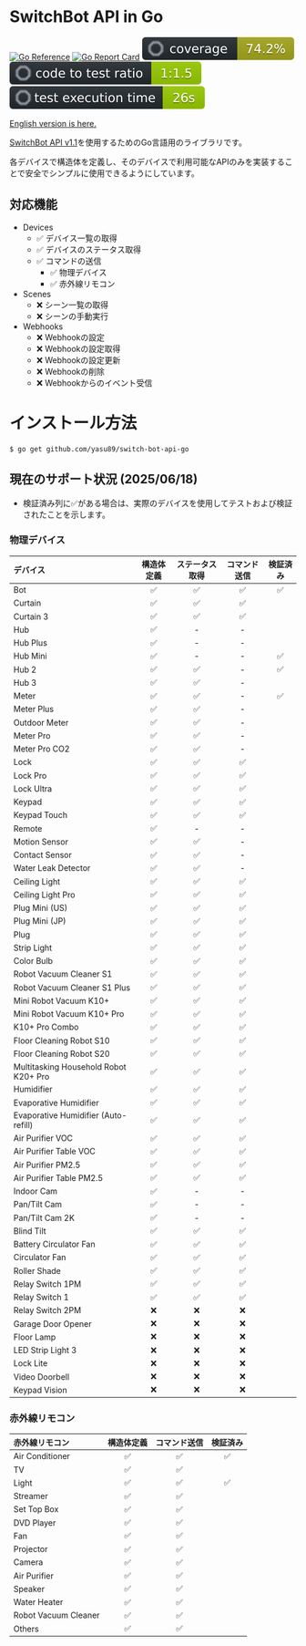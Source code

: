 # SwitchBot API in Go

[![Go Reference](https://pkg.go.dev/badge/github.com/yasu89/switch-bot-api-go.svg)](https://pkg.go.dev/github.com/yasu89/switch-bot-api-go)
[![Go Report Card](https://goreportcard.com/badge/github.com/yasu89/switch-bot-api-go)](https://goreportcard.com/report/github.com/yasu89/switch-bot-api-go)
![Coverage](https://raw.githubusercontent.com/yasu89/octocovs/main/badges/yasu89/switch-bot-api-go/coverage.svg)
![Code to Test Ratio](https://raw.githubusercontent.com/yasu89/octocovs/main/badges/yasu89/switch-bot-api-go/ratio.svg)
![Test Execution Time](https://raw.githubusercontent.com/yasu89/octocovs/main/badges/yasu89/switch-bot-api-go/time.svg)

[English version is here.](README.md)

[SwitchBot API v1.1](https://github.com/OpenWonderLabs/SwitchBotAPI)を使用するためのGo言語用のライブラリです。

各デバイスで構造体を定義し、そのデバイスで利用可能なAPIのみを実装することで安全でシンプルに使用できるようにしています。

## 対応機能

- Devices
  - ✅️ デバイス一覧の取得
  - ✅ デバイスのステータス取得
  - ✅ コマンドの送信
    - ✅ 物理デバイス
    - ✅ 赤外線リモコン
- Scenes
  - ❌ シーン一覧の取得
  - ❌ シーンの手動実行
- Webhooks
  - ❌ Webhookの設定
  - ❌ Webhookの設定取得
  - ❌ Webhookの設定更新
  - ❌ Webhookの削除
  - ❌ Webhookからのイベント受信

# インストール方法

```shell
$ go get github.com/yasu89/switch-bot-api-go
```

## 現在のサポート状況 (2025/06/18)

- 検証済み列に✅がある場合は、実際のデバイスを使用してテストおよび検証されたことを示します。

### 物理デバイス

| デバイス                                  | 構造体定義 | ステータス取得 | コマンド送信 | 検証済み |
|:--------------------------------------|:-----:|:-------:|:------:|:----:|
| Bot                                   |   ✅   |    ✅    |   ✅    |  ✅   |
| Curtain                               |   ✅   |    ✅    |   ✅    |      |
| Curtain 3                             |   ✅   |    ✅    |   ✅    |      |
| Hub                                   |  ✅️   |    -    |   -    |      |
| Hub Plus                              |   ✅   |    -    |   -    |      |
| Hub Mini                              |   ✅   |    -    |   -    |  ✅   |
| Hub 2                                 |   ✅   |    ✅    |   -    |  ✅   |
| Hub 3                                 |   ✅   |    ✅    |   -    |      |
| Meter                                 |   ✅   |    ✅    |   -    |  ✅   |
| Meter Plus                            |   ✅   |    ✅    |   -    |      |
| Outdoor Meter                         |   ✅   |    ✅    |   -    |      |
| Meter Pro                             |   ✅   |    ✅    |   -    |      |
| Meter Pro CO2                         |   ✅   |    ✅    |   -    |      |
| Lock                                  |   ✅   |    ✅    |   ✅    |      |
| Lock Pro                              |   ✅   |    ✅    |   ✅    |      |
| Lock Ultra                            |   ✅   |    ✅    |   ✅    |      |
| Keypad                                |   ✅   |    ✅    |   ✅    |      |
| Keypad Touch                          |   ✅   |    ✅    |   ✅    |      |
| Remote                                |   ✅   |    -    |   -    |      |
| Motion Sensor                         |   ✅   |    ✅    |   -    |      |
| Contact Sensor                        |   ✅   |    ✅    |   -    |      |
| Water Leak Detector                   |   ✅   |    ✅    |   -    |      |
| Ceiling Light                         |   ✅   |    ✅    |   ✅    |      |
| Ceiling Light Pro                     |   ✅   |    ✅    |   ✅    |      |
| Plug Mini (US)                        |   ✅   |    ✅    |   ✅    |      |
| Plug Mini (JP)                        |   ✅   |    ✅    |   ✅    |      |
| Plug                                  |   ✅   |    ✅    |   ✅    |      |
| Strip Light                           |   ✅   |    ✅    |   ✅    |      |
| Color Bulb                            |   ✅   |    ✅    |   ✅    |      |
| Robot Vacuum Cleaner S1               |   ✅   |    ✅    |   ✅    |      |
| Robot Vacuum Cleaner S1 Plus          |   ✅   |    ✅    |   ✅    |      |
| Mini Robot Vacuum K10+                |   ✅   |    ✅    |   ✅    |      |
| Mini Robot Vacuum K10+ Pro            |   ✅   |    ✅    |   ✅    |      |
| K10+ Pro Combo                        |   ✅   |    ✅    |   ✅    |      |
| Floor Cleaning Robot S10              |   ✅   |    ✅    |   ✅    |      |
| Floor Cleaning Robot S20              |   ✅   |    ✅    |   ✅    |      |
| Multitasking Household Robot K20+ Pro |   ✅   |    ✅    |   ✅    |      |
| Humidifier                            |   ✅   |    ✅    |   ✅    |      |
| Evaporative Humidifier                |   ✅   |    ✅    |   ✅    |      |
| Evaporative Humidifier (Auto-refill)  |   ✅   |    ✅    |   ✅    |      |
| Air Purifier VOC                      |   ✅   |    ✅    |   ✅    |      |
| Air Purifier Table VOC                |   ✅   |    ✅    |   ✅    |      |
| Air Purifier PM2.5                    |   ✅   |    ✅    |   ✅    |      |
| Air Purifier Table PM2.5              |   ✅   |    ✅    |   ✅    |      |
| Indoor Cam                            |   ✅   |    -    |   -    |      |
| Pan/Tilt Cam                          |   ✅   |    -    |   -    |      |
| Pan/Tilt Cam 2K                       |   ✅   |    -    |   -    |      |
| Blind Tilt                            |   ✅   |    ✅    |   ✅    |      |
| Battery Circulator Fan                |   ✅   |    ✅    |   ✅    |      |
| Circulator Fan                        |   ✅   |    ✅    |   ✅    |      |
| Roller Shade                          |   ✅   |    ✅    |   ✅    |      |
| Relay Switch 1PM                      |   ✅   |    ✅    |   ✅    |      |
| Relay Switch 1                        |   ✅   |    ✅    |   ✅    |      |
| Relay Switch 2PM                      |   ❌   |    ❌    |   ❌    |      |
| Garage Door Opener                    |   ❌   |    ❌    |   ❌    |      |
| Floor Lamp                            |   ❌   |    ❌    |   ❌    |      |
| LED Strip Light 3                     |   ❌   |    ❌    |   ❌    |      |
| Lock Lite                             |   ❌   |    ❌    |   ❌    |      |
| Video Doorbell                        |   ❌   |    ❌    |   ❌    |      |
| Keypad Vision                         |   ❌   |    ❌    |   ❌    |      |

### 赤外線リモコン

| 赤外線リモコン              | 構造体定義 | コマンド送信 | 検証済み |
|:---------------------|:-----:|:------:|:----:|
| Air Conditioner      |   ✅   |   ✅    |  ✅   |
| TV                   |   ✅   |   ✅    |      |
| Light                |   ✅   |   ✅    |  ✅   |
| Streamer             |   ✅   |   ✅    |      |
| Set Top Box          |   ✅   |   ✅    |      |
| DVD Player           |   ✅   |   ✅    |      |
| Fan                  |   ✅   |   ✅    |      |
| Projector            |   ✅   |   ✅    |      |
| Camera               |   ✅   |   ✅    |      |
| Air Purifier         |   ✅   |   ✅    |      |
| Speaker              |   ✅   |   ✅    |      |
| Water Heater         |   ✅   |   ✅    |      |
| Robot Vacuum Cleaner |   ✅   |   ✅    |      |
| Others               |   ✅   |   ✅    |      |
